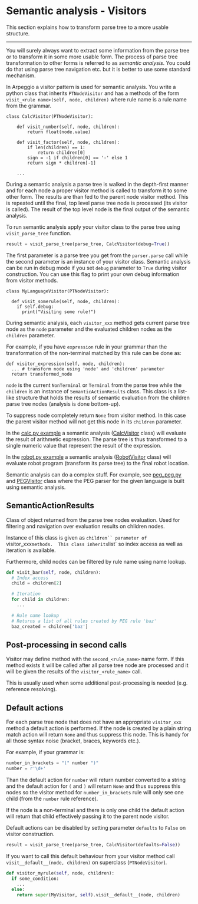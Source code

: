 # Semantic analysis - Visitors

This section explains how to transform parse tree to a more usable structure.

---

You will surely always want to extract some information from the parse tree or
to transform it in some more usable form.  The process of parse tree
transformation to other forms is referred to as *semantic analysis*.  You could
do that using parse tree navigation etc. but it is better to use some standard
mechanism.

In Arpeggio a visitor pattern is used for semantic analysis. You write a python
class that inherits `PTNodeVisitor` and has a methods of the form
`visit_<rule name>(self, node, children)` where rule name is a rule name from
the grammar.

    class CalcVisitor(PTNodeVisitor):

        def visit_number(self, node, children):
            return float(node.value)

        def visit_factor(self, node, children):
            if len(children) == 1:
                return children[0]
            sign = -1 if children[0] == '-' else 1
            return sign * children[-1]

        ...


During a semantic analysis a parse tree is walked in the depth-first manner and
for each node a proper visitor method is called to transform it to some other
form. The results are than fed to the parent node visitor method.  This is
repeated until the final, top level parse tree node is processed (its visitor is
called). The result of the top level node is the final output of the semantic
analysis.


To run semantic analysis apply your visitor class to the parse tree using
`visit_parse_tree` function.

```python
result = visit_parse_tree(parse_tree, CalcVisitor(debug=True))
```

The first parameter is a parse tree you get from the `parser.parse` call while
the second parameter is an instance of your visitor class. Semantic analysis can
be run in debug mode if you set `debug` parameter to `True` during visitor
construction. You can use this flag to print your own debug information from
visitor methods.

    class MyLanguageVisitor(PTNodeVisitor):

      def visit_somerule(self, node, children):
        if self.debug:
          print("Visiting some rule!")

During semantic analysis, each `visitor_xxx` method gets current parse tree node
as the `node` parameter and the evaluated children nodes as the `children`
parameter.

For example, if you have `expression` rule in your grammar than the
transformation of the non-terminal matched by this rule can be done as:

    def visitor_expression(self, node, children):
      ... # transform node using 'node' and 'children' parameter
      return transformed_node


`node` is the current `NonTerminal` or `Terminal` from the parse tree while the
`children` is an instance of `SemanticActionResults` class. This class is a
list-like structure that holds the results of semantic evaluation from the
children parse tree nodes (analysis is done bottom-up).

To suppress node completely return `None` from visitor method. In this case
the parent visitor method will not get this node in its `children` parameter.

In the [calc.py
example](https://github.com/igordejanovic/Arpeggio/blob/master/examples/calc/calc.py)
a semantic analysis
([CalcVisitor](https://github.com/igordejanovic/Arpeggio/blob/master/examples/calc/calc.py#L31)
class) will evaluate the result of arithmetic expression. The parse tree is thus
transformed to a single numeric value that represent the result of the
expression.

In the [robot.py
example](https://github.com/igordejanovic/Arpeggio/tree/master/examples/robot) a
semantic analysis
([RobotVisitor](https://github.com/igordejanovic/Arpeggio/blob/master/examples/robot/robot.py#L36)
class) will evaluate robot program (transform its parse tree) to the final robot
location.

Semantic analysis can do a complex stuff. For example, see
[peg_peg.py](https://github.com/igordejanovic/Arpeggio/blob/master/examples/peg_peg/peg_peg.py)
and
[PEGVisitor](https://github.com/igordejanovic/Arpeggio/blob/master/arpeggio/peg.py#L53)
class where the PEG parser for the given language is built using semantic
analysis.


## SemanticActionResults

Class of object returned from the parse tree nodes evaluation. Used for
filtering and navigation over evaluation results on children nodes.

Instance of this class is given as `children`` parameter of `visitor_xxx`
methods.  This class inherits `list` so index access as well as iteration is
available.

Furthermore, child nodes can be filtered by rule name using name lookup.

```python
def visit_bar(self, node, children):
  # Index access
  child = children[2]

  # Iteration
  for child in children:
    ...

  # Rule name lookup
  # Returns a list of all rules created by PEG rule 'baz'
  baz_created = children['baz']
```

## Post-processing in second calls

Visitor may define method with the `second_<rule_name>` name form. If this
method exists it will be called after all parse tree node are processed and it
will be given the results of the `visitor_<rule_name>` call.

This is usually used when some additional post-processing is needed (e.g.
reference resolving).


## Default actions

For each parse tree node that does not have an appropriate `visitor_xxx`
method a default action is performed.  If the node is created by a plain string
match action will return `None` and thus suppress this node. This is handy
for all those syntax noise (bracket, braces, keywords etc.).

For example, if your grammar is:

```python
number_in_brackets = "(" number ")"
number = r'\d+'
```

Than the default action for `number` will return number converted to a string
and the default action for `(` and `)` will return `None` and thus suppress this
nodes so the visitor method for `number_in_brackets` rule will only see one
child (from the `number` rule reference).

If the node is a non-terminal and there is only one child the default action
will return that child effectively passing it to the parent node visitor.

Default actions can be disabled by setting parameter `defaults` to `False` on
visitor construction.

```python
result = visit_parse_tree(parse_tree, CalcVisitor(defaults=False))
```

If you want to call this default behaviour from your visitor method call
`visit__default__(node, children)` on superclass (`PTNodeVisitor`).

```python
def visitor_myrule(self, node, children):
  if some_condition:
    ...
  else:
    return super(MyVisitor, self).visit__default__(node, children)
```

